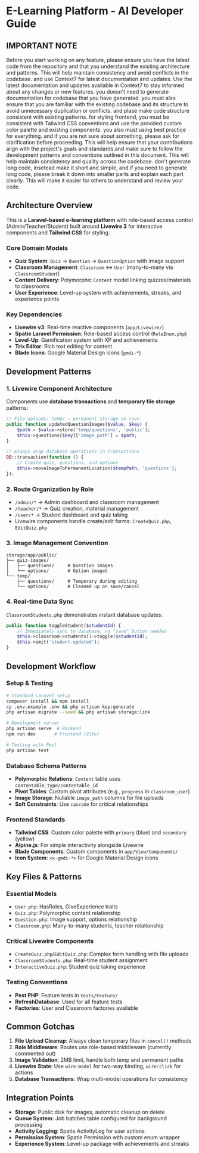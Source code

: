 # E-Learning Platform - AI Developer Guide

## IMPORTANT NOTE

Before you start working on any feature, please ensure you have the latest code from the repository and that you understand the existing architecture and patterns. This will help maintain consistency and avoid conflicts in the codebase. and use Context7 for latest documentation and updates. Use the latest documentation and updates available in Context7 to stay informed about any changes or new features. you doesn't need to generate documentation for codebase that you have generated. you must also ensure that you are familiar with the existing codebase and its structure to avoid unnecessary duplication or conflicts. and plase make code structure consistent with existing patterns. for styling frontend, you must be consistent with Tailwind CSS conventions and use the provided custom color palette and existing components. you also must using best practice for everything. and if you are not sure about something, please ask for clarification before proceeding. This will help ensure that your contributions align with the project's goals and standards.and make sure to follow the development patterns and conventions outlined in this document. This will help maintain consistency and quality across the codebase. don't generate long code, insetead make it short and simple, and if you need to generate long code, please break it down into smaller parts and explain each part clearly. This will make it easier for others to understand and review your code.

## Architecture Overview

This is a **Laravel-based e-learning platform** with role-based access control (Admin/Teacher/Student) built around **Livewire 3** for interactive components and **Tailwind CSS** for styling.

### Core Domain Models

- **Quiz System**: `Quiz` → `Question` → `QuestionOption` with image support
- **Classroom Management**: `Classroom` ↔ `User` (many-to-many via `ClassroomStudent`)
- **Content Delivery**: Polymorphic `Content` model linking quizzes/materials to classrooms
- **User Experience**: Level-up system with achievements, streaks, and experience points

### Key Dependencies

- **Livewire v3**: Real-time reactive components (`app/Livewire/`)
- **Spatie Laravel Permission**: Role-based access control (`RoleEnum.php`)
- **Level-Up**: Gamification system with XP and achievements
- **Trix Editor**: Rich text editing for content
- **Blade Icons**: Google Material Design icons (`gmdi-*`)

## Development Patterns

### 1. Livewire Component Architecture

Components use **database transactions** and **temporary file storage** patterns:

```php
// File uploads: temp/ → permanent storage on save
public function updatedQuestionImages($value, $key) {
    $path = $value->store('temp/questions', 'public');
    $this->questions[$key]['image_path'] = $path;
}

// Always wrap database operations in transactions
DB::transaction(function () {
    // Create quiz, questions, and options
    $this->moveImageToPermanentLocation($tempPath, 'questions');
});
```

### 2. Route Organization by Role

- `/admin/*` → Admin dashboard and classroom management
- `/teacher/*` → Quiz creation, material management
- `/user/*` → Student dashboard and quiz taking
- Livewire components handle create/edit forms: `CreateQuiz.php`, `EditQuiz.php`

### 3. Image Management Convention

```
storage/app/public/
├── quiz-images/
│   ├── questions/     # Question images
│   └── options/       # Option images
└── temp/
    ├── questions/     # Temporary during editing
    └── options/       # Cleaned up on save/cancel
```

### 4. Real-time Data Sync

`ClassroomStudents.php` demonstrates instant database updates:

```php
public function toggleStudent($studentId) {
    // Immediately sync to database, no "save" button needed
    $this->classroom->students()->toggle($studentId);
    $this->emit('student-updated');
}
```

## Development Workflow

### Setup & Testing

```bash
# Standard Laravel setup
composer install && npm install
cp .env.example .env && php artisan key:generate
php artisan migrate --seed && php artisan storage:link

# Development server
php artisan serve  # Backend
npm run dev       # Frontend (Vite)

# Testing with Pest
php artisan test
```

### Database Schema Patterns

- **Polymorphic Relations**: `Content` table uses `contentable_type/contentable_id`
- **Pivot Tables**: Custom pivot attributes (e.g., `progress` in `classroom_user`)
- **Image Storage**: Nullable `image_path` columns for file uploads
- **Soft Constraints**: Use `cascade` for critical relationships

### Frontend Standards

- **Tailwind CSS**: Custom color palette with `primary` (blue) and `secondary` (yellow)
- **Alpine.js**: For simple interactivity alongside Livewire
- **Blade Components**: Custom components in `app/View/Components/`
- **Icon System**: `<x-gmdi-*>` for Google Material Design icons

## Key Files & Patterns

### Essential Models

- `User.php`: HasRoles, GiveExperience traits
- `Quiz.php`: Polymorphic content relationship
- `Question.php`: Image support, options relationship
- `Classroom.php`: Many-to-many students, teacher relationship

### Critical Livewire Components

- `CreateQuiz.php`/`EditQuiz.php`: Complex form handling with file uploads
- `ClassroomStudents.php`: Real-time student assignment
- `InteractiveQuiz.php`: Student quiz taking experience

### Testing Conventions

- **Pest PHP**: Feature tests in `tests/Feature/`
- **RefreshDatabase**: Used for all feature tests
- **Factories**: User and Classroom factories available

## Common Gotchas

1. **File Upload Cleanup**: Always clean temporary files in `cancel()` methods
2. **Role Middleware**: Routes use role-based middleware (currently commented out)
3. **Image Validation**: 2MB limit, handle both temp and permanent paths
4. **Livewire State**: Use `wire:model` for two-way binding, `wire:click` for actions
5. **Database Transactions**: Wrap multi-model operations for consistency

## Integration Points

- **Storage**: Public disk for images, automatic cleanup on delete
- **Queue System**: Job batches table configured for background processing
- **Activity Logging**: Spatie ActivityLog for user actions
- **Permission System**: Spatie Permission with custom enum wrapper
- **Experience System**: Level-up package with achievements and streaks
